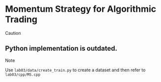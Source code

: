 # Momentum Strategy for Algorithmic Trading

> [!CAUTION]
> ## Python implementation is outdated.

> [!NOTE]  
> Use ```lab03/data/create_train.py``` to create a dataset and then refer to ```lab03/cpp/MS.cpp```
